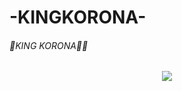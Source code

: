 # -KINGKORONA-
<h6>🤺KING KORONA🤺🔥</h6>

<div align="center">		
<img src= "https://te.legra.ph/file/8b3968006c324b90b9ae4.jpg"/>
</p>
<div align="center">
